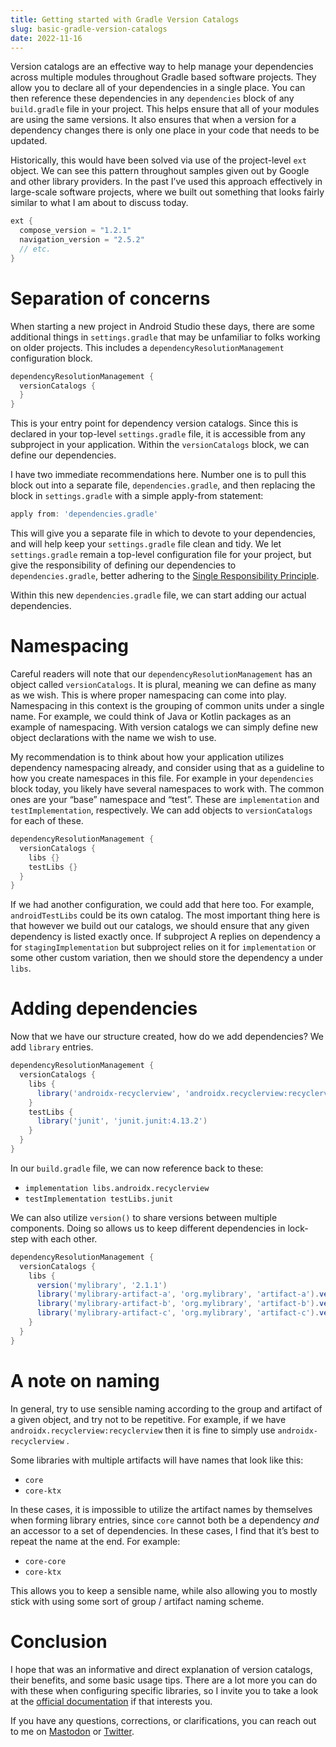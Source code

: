 ```yaml
---
title: Getting started with Gradle Version Catalogs
slug: basic-gradle-version-catalogs
date: 2022-11-16
---
```

Version catalogs are an effective way to help manage your dependencies across multiple modules throughout Gradle based software projects. They allow you to declare all of your dependencies in a single place. You can then reference these dependencies in any `dependencies` block of any `build.gradle` file in your project. This helps ensure that all of your modules are using the same versions. It also ensures that when a version for a dependency changes there is only one place in your code that needs to be updated.

Historically, this would have been solved via use of the project-level `ext` object. We can see this pattern throughout samples given out by Google and other library providers. In the past I’ve used this approach effectively in large-scale software projects, where we built out something that looks fairly similar to what I am about to discuss today.

```gradle
ext {
  compose_version = "1.2.1"
  navigation_version = "2.5.2"
  // etc.
}
```

# Separation of concerns

When starting a new project in Android Studio these days, there are some additional things in `settings.gradle` that may be unfamiliar to folks working on older projects. This includes a `dependencyResolutionManagement` configuration block.

```gradle
dependencyResolutionManagement {
  versionCatalogs {
  }
}
```
This is your entry point for dependency version catalogs. Since this is declared in your top-level `settings.gradle` file, it is accessible from any subproject in your application. Within the `versionCatalogs` block, we can define our dependencies.

I have two immediate recommendations here. Number one is to pull this block out into a separate file, `dependencies.gradle`, and then replacing the block in `settings.gradle` with a simple apply-from statement:

```gradle
apply from: 'dependencies.gradle'
```

This will give you a separate file in which to devote to your dependencies, and will help keep your `settings.gradle` file clean and tidy. We let `settings.gradle` remain a top-level configuration file for your project, but give the responsibility of defining our dependencies to `dependencies.gradle`, better adhering to the [Single Responsibility Principle](https://en.wikipedia.org/wiki/Single-responsibility_principle).

Within this new `dependencies.gradle` file, we can start adding our actual dependencies.

# Namespacing

Careful readers will note that our `dependencyResolutionManagement` has an object called `versionCatalogs`. It is plural, meaning we can define as many as we wish. This is where proper namespacing can come into play. Namespacing in this context is the grouping of common units under a single name. For example, we could think of Java or Kotlin packages as an example of namespacing. With version catalogs we can simply define new object declarations with the name we wish to use.

My recommendation is to think about how your application utilizes dependency namespacing already, and consider using that as a guideline to how you create namespaces in this file. For example in your `dependencies` block today, you likely have several namespaces to work with. The common ones are your “base” namespace and “test”. These are `implementation` and `testImplementation`, respectively. We can add objects to `versionCatalogs` for each of these.

```gradle
dependencyResolutionManagement {
  versionCatalogs {
    libs {}
    testLibs {}
  }
}
```

If we had another configuration, we could add that here too. For example, `androidTestLibs` could be its own catalog. The most important thing here is that however we build out our catalogs, we should ensure that any given dependency is listed exactly once. If subproject A replies on dependency a for `stagingImplementation` but subproject relies on it for `implementation` or some other custom variation, then we should store the dependency a under `libs`.

# Adding dependencies

Now that we have our structure created, how do we add dependencies? We add `library` entries.

```gradle
dependencyResolutionManagement {
  versionCatalogs {
    libs {
      library('androidx-recyclerview', 'androidx.recyclerview:recyclerview:2.1')
    }
    testLibs {
      library('junit', 'junit.junit:4.13.2')
    }
  }
}
```

In our `build.gradle` file, we can now reference back to these:

- `implementation libs.androidx.recyclerview`
- `testImplementation testLibs.junit`

We can also utilize `version()` to share versions between multiple components. Doing so allows us to keep different dependencies in lock-step with each other.

```gradle
dependencyResolutionManagement {
  versionCatalogs {
    libs {
      version('mylibrary', '2.1.1')
      library('mylibrary-artifact-a', 'org.mylibrary', 'artifact-a').versionRef('mylibrary')
      library('mylibrary-artifact-b', 'org.mylibrary', 'artifact-b').versionRef('mylibrary')
      library('mylibrary-artifact-c', 'org.mylibrary', 'artifact-c').versionRef('mylibrary')
    }
  }
}
```

# A note on naming

In general, try to use sensible naming according to the group and artifact of a given object, and try not to be repetitive. For example, if we have `androidx.recyclerview:recyclerview` then it is fine to simply use `androidx-recyclerview` .

Some libraries with multiple artifacts will have names that look like this:

- `core`
- `core-ktx`

In these cases, it is impossible to utilize the artifact names by themselves when forming library entries, since `core` cannot both be a dependency *and* an accessor to a set of dependencies. In these cases, I find that it’s best to repeat the name at the end. For example:

- `core-core`
- `core-ktx`

This allows you to keep a sensible name, while also allowing you to mostly stick with using some sort of group / artifact naming scheme.

# Conclusion

I hope that was an informative and direct explanation of version catalogs, their benefits, and some basic usage tips. There are a lot more you can do with these when configuring specific libraries, so I invite you to take a look at the [official documentation](https://docs.gradle.org/current/userguide/platforms.html) if that interests you.

If you have any questions, corrections, or clarifications, you can reach out to me on [Mastodon](https://androiddev.social/web/@exallium) or [Twitter](https://twitter.com/Exallium).
